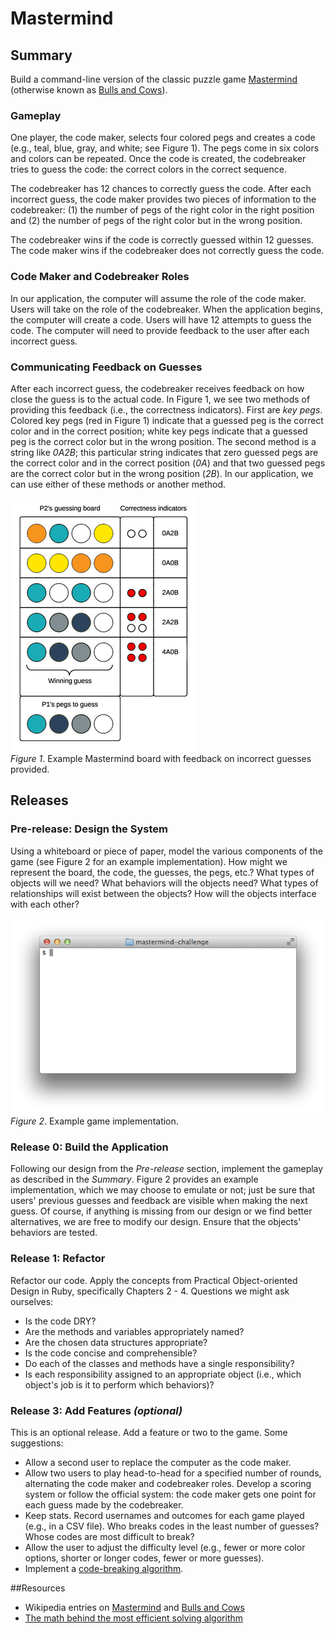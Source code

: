 # Mastermind

## Summary
Build a command-line version of the classic puzzle game [Mastermind](https://en.wikipedia.org/wiki/Mastermind_(board_game)) (otherwise known as [Bulls and Cows](https://en.wikipedia.org/wiki/Bulls_and_cows)).


### Gameplay
One player, the code maker, selects four colored pegs and creates a code (e.g., teal, blue, gray, and white; see Figure 1).  The pegs come in six colors and colors can be repeated.  Once the code is created, the codebreaker tries to guess the code:  the correct colors in the correct sequence.

The codebreaker has 12 chances to correctly guess the code.  After each incorrect guess, the code maker provides two pieces of information to the codebreaker:  (1) the number of pegs of the right color in the right position and (2) the number of pegs of the right color but in the wrong position.

The codebreaker wins if the code is correctly guessed within 12 guesses.  The code maker wins if the codebreaker does not correctly guess the code.


### Code Maker and Codebreaker Roles
In our application, the computer will assume the role of the code maker.  Users will take on the role of the codebreaker.  When the application begins, the computer will create a code.  Users will have 12 attempts to guess the code.  The computer will need to provide feedback to the user after each incorrect guess.


### Communicating Feedback on Guesses
After each incorrect guess, the codebreaker receives feedback on how close the guess is to the actual code.  In Figure 1, we see two methods of providing this feedback (i.e., the correctness indicators).  First are *key pegs*.  Colored key pegs (red in Figure 1) indicate that a guessed peg is the correct color and in the correct position; white key pegs indicate that a guessed peg is the correct color but in the wrong position.  The second method is a string like *0A2B*; this particular string indicates that zero guessed pegs are the correct color and in the correct position (*0A*) and that two guessed pegs are the correct color but in the wrong position (*2B*). In our application, we can use either of these methods or another method.

![Mastermind Board Example](readme-assets/mastermind_example.jpg "Mastermind Board Example")  
*Figure 1*.  Example Mastermind board with feedback on incorrect guesses provided.

## Releases
### Pre-release: Design the System
Using a whiteboard or piece of paper, model the various components of the game (see Figure 2 for an example implementation).  How might we represent the board, the code, the guesses, the pegs, etc.?  What types of objects will we need?  What behaviors will the objects need?  What types of relationships will exist between the objects?  How will the objects interface with each other?

![game play animation][]  
*Figure 2*.  Example game implementation.


### Release 0: Build the Application
Following our design from the *Pre-release* section, implement the gameplay as described in the *Summary*.  Figure 2 provides an example implementation, which we may choose to emulate or not; just be sure that users' previous guesses and feedback are visible when making the next guess.  Of course, if anything is missing from our design or we find better alternatives, we are free to modify our design.  Ensure that the objects' behaviors are tested.


### Release 1: Refactor
Refactor our code. Apply the concepts from Practical Object-oriented Design in Ruby, specifically Chapters 2 - 4. Questions we might ask ourselves:

- Is the code DRY?
- Are the methods and variables appropriately named?
- Are the chosen data structures appropriate?
- Is the code concise and comprehensible?
- Do each of the classes and methods have a single responsibility?
- Is each responsibility assigned to an appropriate object (i.e., which object's job is it to perform which behaviors)?


### Release 3: Add Features *(optional)*
This is an optional release.  Add a feature or two to the game.  Some suggestions:

- Allow a second user to replace the computer as the code maker.
- Allow two users to play head-to-head for a specified number of rounds, alternating the code maker and codebreaker roles.  Develop a scoring system or follow the official system: the code maker gets one point for each guess made by the codebreaker.
- Keep stats.  Record usernames and outcomes for each game played (e.g., in a CSV file).  Who breaks codes in the least number of guesses?  Whose codes are most difficult to break?
- Allow the user to adjust the difficulty level (e.g., fewer or more color options, shorter or longer codes, fewer or more guesses).
- Implement a [code-breaking algorithm][].


##Resources
* Wikipedia entries on [Mastermind](https://en.wikipedia.org/wiki/Mastermind_(board_game)) and [Bulls and Cows](https://en.wikipedia.org/wiki/Bulls_and_cows)
* [The math behind the most efficient solving algorithm](http://mathworld.wolfram.com/Mastermind.html)

[code-breaking algorithm]: http://mathworld.wolfram.com/Mastermind.html
[game play animation]: readme-assets/mastermind-animation.gif
